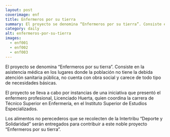 ```yaml
---
layout: post
coverimage: enf
title: Enfermeros por su tierra
summary: El proyecto se denomina “Enfermeros por su tierra”. Consiste en la asistencia médica en los lugares donde la población no tiene la debida atención sanitaria pública, no cuenta con obra social y carece de todo tipo de necesidades básicas.
category: daily
alt: enfermeros-por-su-tierra
images:
  - enf001
  - enf002
  - enf003
---
```


El proyecto se denomina “Enfermeros por su tierra”. Consiste en la asistencia médica en los lugares donde la población no tiene la debida atención sanitaria pública, no cuenta con obra social y carece de todo tipo de necesidades básicas.

El proyecto se lleva a cabo por instancias de una iniciativa que presentó el enfermero profesional, Licenciado Huerta, quien coordina la carrera de Técnico Superior en Enfermería, en el Instituto Superior de Estudios Especializados.

Los alimentos no perecederos que se recolecten de la Intertribu “Deporte y Solidaridad” serán entregados para contribuir a este noble proyecto “Enfermeros por su tierra”.

